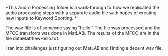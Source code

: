 *This Audio Processing folder is a walk-through to how we replicated the audio processing steps with a separate audio file with hopes of creating new inputs to Keyword Spotting. *

The wav file is of someone saying "hello." The file was processed and the MFCC transform was done in MatLAB. The results of the MFCC are in the file dataMatthewHello.txt.

I ran into challenges just figuring out MatLAB and finding a decent wav file.
